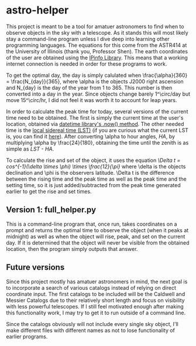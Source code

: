 # astro-helper

This project is meant to be a tool for amatuer astronomers to find when to observe objects in the sky with a telescope. As it stands this will most likely stay a command-line program unless I dive deep into learning other programming languages. The equations for this come from the ASTR414 at the University of Illinois (thank you, Professor Shen). The earth coordinates of the user are obtained using the [IPinfo Library](https://github.com/ipinfo/). This means that a working internet connection is needed in order for these programs to work.

To get the optimal day, the day is simply calulated when \frac{\alpha}{360} = \frac{N_{day}}{365}, where \alpha is the objects J2000 right ascension and N_{day} is the day of the year from 1 to 365. This number is then converted into a day in the year. Since objects change barely 1^\circ/day but move 15^\circ/hr, I did not feel it was worth it to account for leap years.

In order to calculate the peak time for today, several versions of the current time need to be obtained. The first is simply the current time at the user's location, obtained via [datetime library's .now() method](https://docs.python.org/3/library/datetime.html#datetime.datetime.now). The other needed time is the [local sidereal time (LST)](https://en.wikipedia.org/wiki/Sidereal_time) (if you are curious what the current LST is, you can find it [here](https://www.localsiderealtime.com/)). After converting \alpha to hour angles, *HA*, by multiplying \alpha by \frac{24}{180}, obtaining the time until the zenith is as simple as *LST - HA*.

To calculate the rise and set of the object, it uses the equation *\Delta t = cos^{-1}(\delta \times \phi) \times \frac{12}{\pi}* where \delta is the objects declination and \phi is the observers latitude. \Delta t is the difference between the rising time and the peak time as well as the peak time and the setting time, so it is just added/subtracted from the peak time generated earlier to get the rise and set times.

## Version 1: full_helper.py
This is a command-line program that, once run, takes coordinates on a prompt and returns the optimal time to observe the object (when it peaks at midnight) as well as when the object will rise, peak, and set on the current day. If it is determined that the object will never be visible from the obtained location, then the program simply outputs that answer.

## Future versions
Since this project mostly has amatuer astronomers in mind, the next goal is to incorporate a search of various catalogs instead of relying on direct coordinate input. The first catalogs to be included will be the Caldwell and Messier Catalogs due to their relatively short length and focus on visibility with less powerful telescopes. If I still feel motivated enough after making this functionality work, I may try to get it to run outside of a command line. 

Since the catalogs obviously will not include every single sky object, I'll make different files with different names as not to lose functionality of earlier programs.
